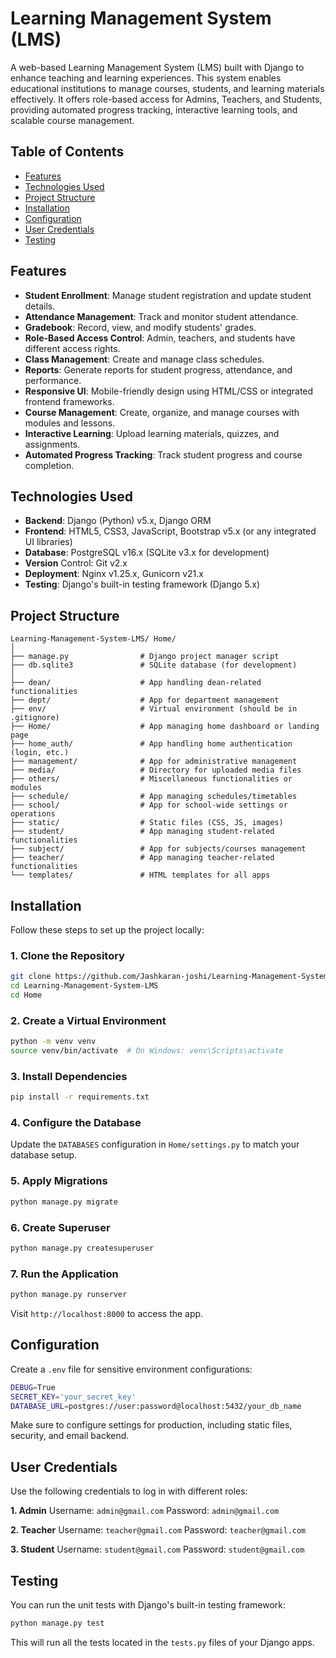 

# **Learning Management System (LMS)**

A web-based Learning Management System (LMS) built with Django to enhance teaching and learning experiences. This system enables educational institutions to manage courses, students, and learning materials effectively. It offers role-based access for Admins, Teachers, and Students, providing automated progress tracking, interactive learning tools, and scalable course management.

## **Table of Contents**
- [Features](#features)
- [Technologies Used](#technologies-used)
- [Project Structure](#project-structure)
- [Installation](#installation)
- [Configuration](#configuration)
- [User Credentials](#User-Credentials)
- [Testing](#testing)

## **Features**
- **Student Enrollment**: Manage student registration and update student details.
- **Attendance Management**: Track and monitor student attendance.
- **Gradebook**: Record, view, and modify students' grades.
- **Role-Based Access Control**: Admin, teachers, and students have different access rights.
- **Class Management**: Create and manage class schedules.
- **Reports**: Generate reports for student progress, attendance, and performance.
- **Responsive UI**: Mobile-friendly design using HTML/CSS or integrated frontend frameworks.
- **Course Management**: Create, organize, and manage courses with modules and lessons.
- **Interactive Learning**: Upload learning materials, quizzes, and assignments.
- **Automated Progress Tracking**: Track student progress and course completion.

## **Technologies Used**
- **Backend**: Django (Python) v5.x, Django ORM
- **Frontend**: HTML5, CSS3, JavaScript, Bootstrap v5.x (or any integrated UI libraries)
- **Database**: PostgreSQL v16.x (SQLite v3.x for development)
- **Version** Control: Git v2.x
- **Deployment**: Nginx v1.25.x, Gunicorn v21.x
- **Testing**: Django's built-in testing framework (Django 5.x)

## **Project Structure**
```
Learning-Management-System-LMS/ Home/
│
├── manage.py                # Django project manager script
├── db.sqlite3               # SQLite database (for development)
│
├── dean/                    # App handling dean-related functionalities
├── dept/                    # App for department management
├── env/                     # Virtual environment (should be in .gitignore)
├── Home/                    # App managing home dashboard or landing page
├── home_auth/               # App handling home authentication (login, etc.)
├── management/              # App for administrative management
├── media/                   # Directory for uploaded media files
├── others/                  # Miscellaneous functionalities or modules
├── schedule/                # App managing schedules/timetables
├── school/                  # App for school-wide settings or operations
├── static/                  # Static files (CSS, JS, images)
├── student/                 # App managing student-related functionalities
├── subject/                 # App for subjects/courses management
├── teacher/                 # App managing teacher-related functionalities
└── templates/               # HTML templates for all apps
```

## **Installation**
Follow these steps to set up the project locally:

### **1. Clone the Repository**
```bash
git clone https://github.com/Jashkaran-joshi/Learning-Management-System-LMS.git
cd Learning-Management-System-LMS
cd Home
```

### **2. Create a Virtual Environment**
```bash
python -m venv venv
source venv/bin/activate  # On Windows: venv\Scripts\activate
```

### **3. Install Dependencies**
```bash
pip install -r requirements.txt
```

### **4. Configure the Database**
Update the `DATABASES` configuration in `Home/settings.py` to match your database setup.

### **5. Apply Migrations**
```bash
python manage.py migrate
```

### **6. Create Superuser**
```bash
python manage.py createsuperuser
```

### **7. Run the Application**
```bash
python manage.py runserver
```
Visit `http://localhost:8000` to access the app.

## **Configuration**
Create a `.env` file for sensitive environment configurations:
```bash
DEBUG=True
SECRET_KEY='your_secret_key'
DATABASE_URL=postgres://user:password@localhost:5432/your_db_name
```

Make sure to configure settings for production, including static files, security, and email backend.

## **User Credentials**
Use the following credentials to log in with different roles:

**1. Admin**
Username: `admin@gmail.com`
Password: `admin@gmail.com`

**2. Teacher**
Username: `teacher@gmail.com`
Password: `teacher@gmail.com`

**3. Student**
Username: `student@gmail.com`
Password: `student@gmail.com`

## **Testing**
You can run the unit tests with Django's built-in testing framework:

```bash
python manage.py test
```

This will run all the tests located in the `tests.py` files of your Django apps.
